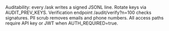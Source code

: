 Auditability: every /ask writes a signed JSONL line. Rotate keys via AUDIT_PREV_KEYS. Verification endpoint /audit/verify?n=100 checks signatures. PII scrub removes emails and phone numbers. All access paths require API key or JWT when AUTH_REQUIRED=true.
